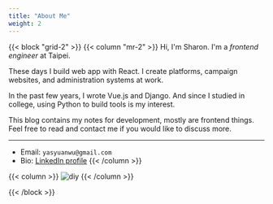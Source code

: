 ```yaml
---
title: "About Me"
weight: 2
---
```


{{< block "grid-2" >}}
{{< column "mr-2" >}}
Hi, I'm Sharon. I'm a _frontend engineer_ at Taipei.

These days I build web app with React. I create platforms, campaign websites, and administration systems at work.

In the past few years, I wrote Vue.js and Django. And since I studied in college, using Python to build tools is my interest.

This blog contains my notes for development, mostly are frontend things. Feel free to read and contact me if you would like to discuss more.

---

- Email: `yasyuanwu@gmail.com`
- Bio: [LinkedIn profile](https://www.linkedin.com/in/yasyuanwu/)
{{< /column >}}

{{< column >}}
![diy](/images/about.jpg)
{{< /column >}}

{{< /block >}}
